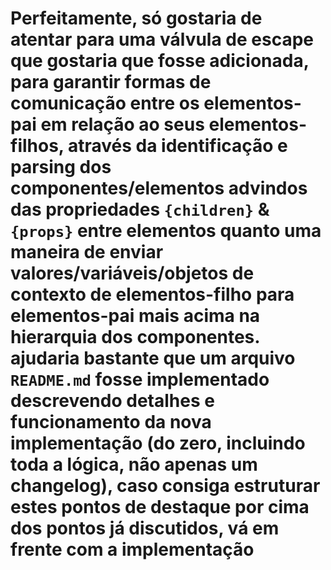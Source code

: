 # Perfeitamente, só gostaria de atentar para uma válvula de escape que gostaria que fosse adicionada, para garantir formas de comunicação entre os elementos-pai em relação ao seus elementos-filhos, através da identificação e parsing dos componentes/elementos advindos das propriedades `{children}` & `{props}` entre elementos quanto uma maneira de enviar valores/variáveis/objetos de contexto de elementos-filho para elementos-pai mais acima na hierarquia dos componentes. ajudaria bastante que um arquivo `README.md` fosse implementado descrevendo detalhes e funcionamento da nova implementação (do zero, incluindo toda a lógica, não apenas um changelog), caso consiga estruturar estes pontos de destaque por cima dos pontos já discutidos, vá em frente com a implementação
